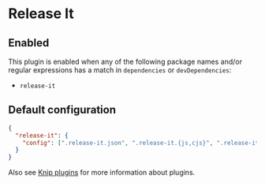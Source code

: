 # Release It

## Enabled

This plugin is enabled when any of the following package names and/or regular expressions has a match in `dependencies`
or `devDependencies`:

- `release-it`

## Default configuration

```json
{
  "release-it": {
    "config": [".release-it.json", ".release-it.{js,cjs}", ".release-it.{yml,yaml}", "package.json"]
  }
}
```

Also see [Knip plugins][1] for more information about plugins.

[1]: https://github.com/webpro/knip/blob/next/README.md#plugins
